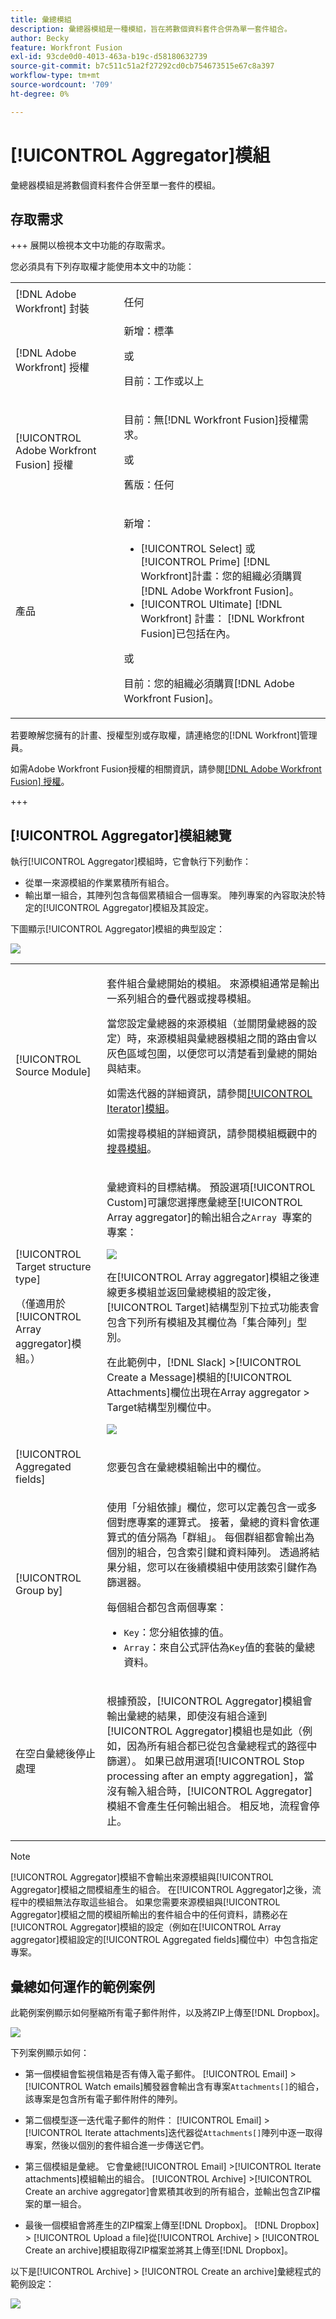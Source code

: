 ```yaml
---
title: 彙總模組
description: 彙總器模組是一種模組，旨在將數個資料套件合併為單一套件組合。
author: Becky
feature: Workfront Fusion
exl-id: 93cde0d0-4013-463a-b19c-d58180632739
source-git-commit: b7c511c51a2f27292cd0cb754673515e67c8a397
workflow-type: tm+mt
source-wordcount: '709'
ht-degree: 0%

---
```


# [!UICONTROL Aggregator]模組

彙總器模組是將數個資料套件合併至單一套件的模組。

## 存取需求

+++ 展開以檢視本文中功能的存取需求。

您必須具有下列存取權才能使用本文中的功能：

<table style="table-layout:auto">
 <col> 
 <col> 
 <tbody> 
  <tr> 
    <td role="rowheader">[!DNL Adobe Workfront] 封裝</td> 
   <td> <p>任何</p> </td> 
  </tr> 
  <tr data-mc-conditions=""> 
   <td role="rowheader">[!DNL Adobe Workfront] 授權</td> 
   <td> 新增：標準<p>或</p><p>目前：工作或以上</p> </td> 
  </tr> 
  <tr> 
   <td role="rowheader">[!UICONTROL Adobe Workfront Fusion] 授權</td> 
   <td>
   <p>目前：無[!DNL Workfront Fusion]授權需求。</p>
   <p>或</p>
   <p>舊版：任何 </p>
   </td> 
  </tr> 
  <tr> 
   <td role="rowheader">產品</td> 
   <td>
   <p>新增：</p> <ul><li>[!UICONTROL Select] 或[!UICONTROL Prime] [!DNL Workfront]計畫：您的組織必須購買[!DNL Adobe Workfront Fusion]。</li><li>[!UICONTROL Ultimate] [!DNL Workfront] 計畫： [!DNL Workfront Fusion]已包括在內。</li></ul>
   <p>或</p>
   <p>目前：您的組織必須購買[!DNL Adobe Workfront Fusion]。</p>
   </td> 
  </tr>
 </tbody> 
</table>


若要瞭解您擁有的計畫、授權型別或存取權，請連絡您的[!DNL Workfront]管理員。

如需Adobe Workfront Fusion授權的相關資訊，請參閱[[!DNL Adobe Workfront Fusion] 授權](/help/workfront-fusion/set-up-and-manage-workfront-fusion/licensing-operations-overview/license-automation-vs-integration.md)。

+++

## [!UICONTROL Aggregator]模組總覽

執行[!UICONTROL Aggregator]模組時，它會執行下列動作：

* 從單一來源模組的作業累積所有組合。
* 輸出單一組合，其陣列包含每個累積組合一個專案。 陣列專案的內容取決於特定的[!UICONTROL Aggregator]模組及其設定。

下圖顯示[!UICONTROL Aggregator]模組的典型設定：

![](assets/array-aggregator.png)

<table style="table-layout:auto">
 <col> 
 <col> 
 <tbody> 
  <tr> 
   <td> <p>[!UICONTROL Source Module]</p> </td> 
   <td> <p>套件組合彙總開始的模組。 來源模組通常是輸出一系列組合的疊代器或搜尋模組。</p><p>當您設定彙總器的來源模組（並關閉彙總器的設定）時，來源模組與彙總器模組之間的路由會以灰色區域包圍，以便您可以清楚看到彙總的開始與結束。 
   </p> <p>如需迭代器的詳細資訊，請參閱<a href="/help/workfront-fusion/references/modules/iterator-module.md" class="MCXref xref">[!UICONTROL Iterator]模組</a>。</p> 
   <p>如需搜尋模組的詳細資訊，請參閱模組概觀中的<a href="/help/workfront-fusion/get-started-with-fusion/understand-fusion/module-overview.md#search-modules" class="MCXref xref">搜尋模組</a>。</p> </td> 
  </tr> 
  <tr> 
   <td> <p>[!UICONTROL Target structure type]</p><p>（僅適用於[!UICONTROL Array aggregator]模組。）</p> </td> 
   <td> <p> 彙總資料的目標結構。 預設選項[!UICONTROL Custom]可讓您選擇應彙總至[!UICONTROL Array aggregator]的輸出組合之<code>Array </code>專案的專案：</p> <p> <img src="assets/output-bundle-array-item.png"> </p> <p>在[!UICONTROL Array aggregator]模組之後連線更多模組並返回彙總模組的設定後，[!UICONTROL Target]結構型別下拉式功能表會包含下列所有模組及其欄位為「集合陣列」型別。 <p>在此範例中，[!DNL Slack] &gt;[!UICONTROL Create a Message]模組的[!UICONTROL Attachments]欄位出現在Array aggregator &gt; Target結構型別欄位中。 </p> <p> <img src="assets/array-aggregator-slack.png"> </p> </td> 
  </tr> 
  <tr> 
   <td>[!UICONTROL Aggregated fields]</td> 
   <td>您要包含在彙總模組輸出中的欄位。</td> 
  </tr> 
  <tr> 
   <td> <p>[!UICONTROL Group by]</p> </td> 
   <td> <p>使用「分組依據」欄位，您可以定義包含一或多個對應專案的運算式。 接著，彙總的資料會依運算式的值分隔為「群組」。 每個群組都會輸出為個別的組合，包含索引鍵和資料陣列。 透過將結果分組，您可以在後續模組中使用該索引鍵作為篩選器。</p>
   <p>每個組合都包含兩個專案：</p> 
    <ul> 
     <li><code>Key</code>：您分組依據的值。</li> 
     <li><code>Array</code>：來自公式評估為<code>Key</code>值的套裝的彙總資料。</li> 
    </ul> </td> 
  </tr> 
  <tr> 
   <td> <p>在空白彙總後停止處理</p> </td> 
   <td> <p>根據預設，[!UICONTROL Aggregator]模組會輸出彙總的結果，即使沒有組合達到[!UICONTROL Aggregator]模組也是如此（例如，因為所有組合都已從包含彙總程式的路徑中篩選）。 如果已啟用選項[!UICONTROL Stop processing after an empty aggregation]，當沒有輸入組合時，[!UICONTROL Aggregator]模組不會產生任何輸出組合。 相反地，流程會停止。</p> </td> 
  </tr> 
 </tbody> 
</table>

>[!NOTE]
>
>[!UICONTROL Aggregator]模組不會輸出來源模組與[!UICONTROL Aggregator]模組之間模組產生的組合。 在[!UICONTROL Aggregator]之後，流程中的模組無法存取這些組合。 如果您需要來源模組與[!UICONTROL Aggregator]模組之間的模組所輸出的套件組合中的任何資料，請務必在[!UICONTROL Aggregator]模組的設定（例如在[!UICONTROL Array aggregator]模組設定的[!UICONTROL Aggregated fields]欄位中）中包含指定專案。


## 彙總如何運作的範例案例

此範例案例顯示如何壓縮所有電子郵件附件，以及將ZIP上傳至[!DNL Dropbox]。

![](assets/dropbox-archive.png)

下列案例顯示如何：

* 第一個模組會監視信箱是否有傳入電子郵件。 [!UICONTROL Email] >[!UICONTROL Watch emails]觸發器會輸出含有專案`Attachments[]`的組合，該專案是包含所有電子郵件附件的陣列。

* 第二個模型逐一迭代電子郵件的附件： [!UICONTROL Email] >[!UICONTROL Iterate attachments]迭代器從`Attachments[]`陣列中逐一取得專案，然後以個別的套件組合進一步傳送它們。

* 第三個模組是彙總。 它會彙總[!UICONTROL Email] >[!UICONTROL Iterate attachments]模組輸出的組合。 [!UICONTROL Archive] >[!UICONTROL Create an archive aggregator]會累積其收到的所有組合，並輸出包含ZIP檔案的單一組合。

* 最後一個模組會將產生的ZIP檔案上傳至[!DNL Dropbox]。  [!DNL Dropbox] > [!UICONTROL Upload a file]從[!UICONTROL Archive] > [!UICONTROL Create an archive]模組取得ZIP檔案並將其上傳至[!DNL Dropbox]。



以下是[!UICONTROL Archive] > [!UICONTROL Create an archive]彙總程式的範例設定：

![](assets/archive-create-an-archive.png)
